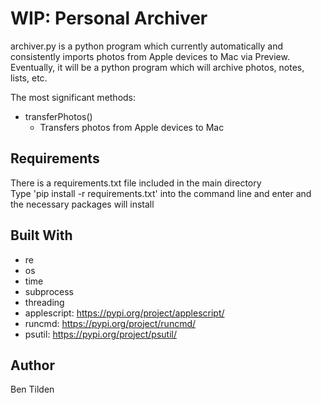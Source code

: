 # WIP: Personal Archiver

archiver.py is a python program which currently automatically and consistently imports photos from Apple devices to Mac via Preview.  
Eventually, it will be a python program which will archive photos, notes, lists, etc.

The most significant methods:
* transferPhotos()
	* Transfers photos from Apple devices to Mac

## Requirements

There is a requirements.txt file included in the main directory  
Type 'pip install -r requirements.txt' into the command line and enter and the necessary packages will install

## Built With

* re
* os
* time
* subprocess
* threading
* applescript: https://pypi.org/project/applescript/
* runcmd: https://pypi.org/project/runcmd/
* psutil: https://pypi.org/project/psutil/

## Author

Ben Tilden
